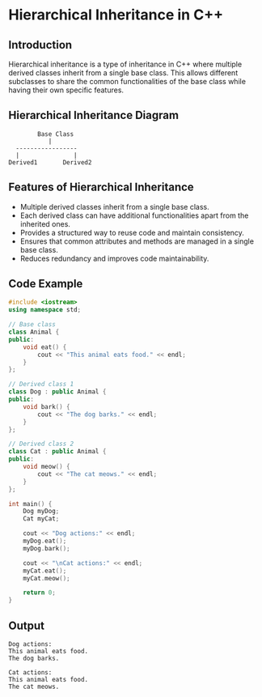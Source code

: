 # Hierarchical Inheritance in C++

## Introduction
Hierarchical inheritance is a type of inheritance in C++ where multiple derived classes inherit from a single base class. This allows different subclasses to share the common functionalities of the base class while having their own specific features.

## Hierarchical Inheritance Diagram
```
        Base Class
           |
  -----------------
  |               |
Derived1       Derived2
```

## Features of Hierarchical Inheritance
- Multiple derived classes inherit from a single base class.
- Each derived class can have additional functionalities apart from the inherited ones.
- Provides a structured way to reuse code and maintain consistency.
- Ensures that common attributes and methods are managed in a single base class.
- Reduces redundancy and improves code maintainability.

## Code Example


```cpp
#include <iostream>
using namespace std;

// Base class
class Animal {
public:
    void eat() {
        cout << "This animal eats food." << endl;
    }
};

// Derived class 1
class Dog : public Animal {
public:
    void bark() {
        cout << "The dog barks." << endl;
    }
};

// Derived class 2
class Cat : public Animal {
public:
    void meow() {
        cout << "The cat meows." << endl;
    }
};

int main() {
    Dog myDog;
    Cat myCat;

    cout << "Dog actions:" << endl;
    myDog.eat();
    myDog.bark();

    cout << "\nCat actions:" << endl;
    myCat.eat();
    myCat.meow();

    return 0;
}
```

## Output
```
Dog actions:
This animal eats food.
The dog barks.

Cat actions:
This animal eats food.
The cat meows.
```

